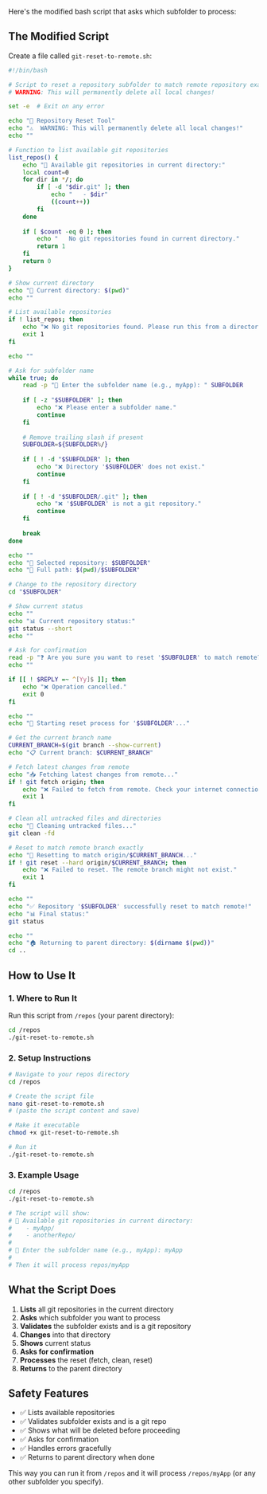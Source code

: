 Here's the modified bash script that asks which subfolder to process:

## The Modified Script

Create a file called `git-reset-to-remote.sh`:

```bash
#!/bin/bash

# Script to reset a repository subfolder to match remote repository exactly
# WARNING: This will permanently delete all local changes!

set -e  # Exit on any error

echo "🔄 Repository Reset Tool"
echo "⚠️  WARNING: This will permanently delete all local changes!"
echo ""

# Function to list available git repositories
list_repos() {
    echo "📁 Available git repositories in current directory:"
    local count=0
    for dir in */; do
        if [ -d "$dir.git" ]; then
            echo "   - $dir"
            ((count++))
        fi
    done
    
    if [ $count -eq 0 ]; then
        echo "   No git repositories found in current directory."
        return 1
    fi
    return 0
}

# Show current directory
echo "📍 Current directory: $(pwd)"
echo ""

# List available repositories
if ! list_repos; then
    echo "❌ No git repositories found. Please run this from a directory containing git repos."
    exit 1
fi

echo ""

# Ask for subfolder name
while true; do
    read -p "📂 Enter the subfolder name (e.g., myApp): " SUBFOLDER
    
    if [ -z "$SUBFOLDER" ]; then
        echo "❌ Please enter a subfolder name."
        continue
    fi
    
    # Remove trailing slash if present
    SUBFOLDER=${SUBFOLDER%/}
    
    if [ ! -d "$SUBFOLDER" ]; then
        echo "❌ Directory '$SUBFOLDER' does not exist."
        continue
    fi
    
    if [ ! -d "$SUBFOLDER/.git" ]; then
        echo "❌ '$SUBFOLDER' is not a git repository."
        continue
    fi
    
    break
done

echo ""
echo "📁 Selected repository: $SUBFOLDER"
echo "📍 Full path: $(pwd)/$SUBFOLDER"

# Change to the repository directory
cd "$SUBFOLDER"

# Show current status
echo ""
echo "📊 Current repository status:"
git status --short
echo ""

# Ask for confirmation
read -p "❓ Are you sure you want to reset '$SUBFOLDER' to match remote? This cannot be undone! (y/N): " -n 1 -r
echo ""

if [[ ! $REPLY =~ ^[Yy]$ ]]; then
    echo "❌ Operation cancelled."
    exit 0
fi

echo ""
echo "🚀 Starting reset process for '$SUBFOLDER'..."

# Get the current branch name
CURRENT_BRANCH=$(git branch --show-current)
echo "📋 Current branch: $CURRENT_BRANCH"

# Fetch latest changes from remote
echo "📥 Fetching latest changes from remote..."
if ! git fetch origin; then
    echo "❌ Failed to fetch from remote. Check your internet connection and remote repository."
    exit 1
fi

# Clean all untracked files and directories
echo "🧹 Cleaning untracked files..."
git clean -fd

# Reset to match remote branch exactly
echo "🔄 Resetting to match origin/$CURRENT_BRANCH..."
if ! git reset --hard origin/$CURRENT_BRANCH; then
    echo "❌ Failed to reset. The remote branch might not exist."
    exit 1
fi

echo ""
echo "✅ Repository '$SUBFOLDER' successfully reset to match remote!"
echo "📊 Final status:"
git status

echo ""
echo "🏠 Returning to parent directory: $(dirname $(pwd))"
cd ..
```

## How to Use It

### 1. **Where to Run It**
Run this script from `/repos` (your parent directory):

```bash
cd /repos
./git-reset-to-remote.sh
```

### 2. **Setup Instructions**
```bash
# Navigate to your repos directory
cd /repos

# Create the script file
nano git-reset-to-remote.sh
# (paste the script content and save)

# Make it executable
chmod +x git-reset-to-remote.sh

# Run it
./git-reset-to-remote.sh
```

### 3. **Example Usage**
```bash
cd /repos
./git-reset-to-remote.sh

# The script will show:
# 📁 Available git repositories in current directory:
#    - myApp/
#    - anotherRepo/
#
# 📂 Enter the subfolder name (e.g., myApp): myApp
# 
# Then it will process repos/myApp
```

## What the Script Does

1. **Lists** all git repositories in the current directory
2. **Asks** which subfolder you want to process
3. **Validates** the subfolder exists and is a git repository
4. **Changes** into that directory
5. **Shows** current status
6. **Asks for confirmation**
7. **Processes** the reset (fetch, clean, reset)
8. **Returns** to the parent directory

## Safety Features

- ✅ Lists available repositories
- ✅ Validates subfolder exists and is a git repo
- ✅ Shows what will be deleted before proceeding
- ✅ Asks for confirmation
- ✅ Handles errors gracefully
- ✅ Returns to parent directory when done

This way you can run it from `/repos` and it will process `/repos/myApp` (or any other subfolder you specify).